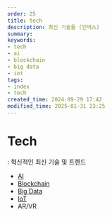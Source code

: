 ```yaml
---
order: 25
title: tech
description: 최신 기술들 (인덱스)
summary:
keywords:
- tech
- ai
- blockchain
- big data
- iot
tags:
- index
- tech
created_time: 2024-09-29 17:42
modified_time: 2025-01-31 23:25
---
```


# Tech
: 혁신적인 최신 기술 및 트렌드  

- [AI](./ai/index.md)
- [Blockchain](./blockchain/index.md)
- [Big Data](./bigdata/index.md)
- [IoT](./iot/index.md)
- AR/VR